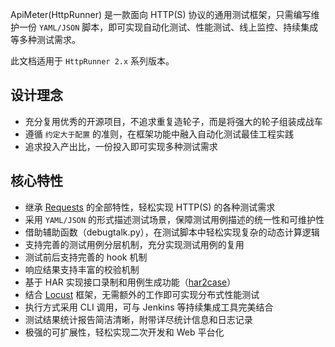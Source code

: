 
ApiMeter(HttpRunner) 是一款面向 HTTP(S) 协议的通用测试框架，只需编写维护一份 `YAML/JSON` 脚本，即可实现自动化测试、性能测试、线上监控、持续集成等多种测试需求。

此文档适用于 `HttpRunner 2.x` 系列版本。

## 设计理念

- 充分复用优秀的开源项目，不追求重复造轮子，而是将强大的轮子组装成战车
- 遵循 `约定大于配置` 的准则，在框架功能中融入自动化测试最佳工程实践
- 追求投入产出比，一份投入即可实现多种测试需求

## 核心特性

- 继承 [Requests][Requests] 的全部特性，轻松实现 HTTP(S) 的各种测试需求
- 采用 `YAML/JSON` 的形式描述测试场景，保障测试用例描述的统一性和可维护性
- 借助辅助函数（debugtalk.py），在测试脚本中轻松实现复杂的动态计算逻辑
- 支持完善的测试用例分层机制，充分实现测试用例的复用
- 测试前后支持完善的 hook 机制
- 响应结果支持丰富的校验机制
- 基于 HAR 实现接口录制和用例生成功能（[har2case][har2case]）
- 结合 [Locust][Locust] 框架，无需额外的工作即可实现分布式性能测试
- 执行方式采用 CLI 调用，可与 Jenkins 等持续集成工具完美结合
- 测试结果统计报告简洁清晰，附带详尽统计信息和日志记录
- 极强的可扩展性，轻松实现二次开发和 Web 平台化


[Requests]: http://docs.python-requests.org/en/master/
[Locust]: http://locust.io/
[har2case]: https://github.com/HttpRunner/har2case